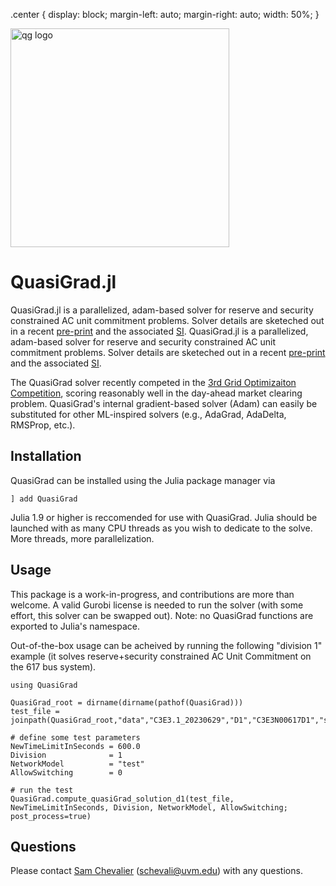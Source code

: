 .center {
  display: block;
  margin-left: auto;
  margin-right: auto;
  width: 50%;
}

<img src="https://github.com/SamChevalier/QuasiGrad.jl/blob/master/QG.svg" class="center" width="350" alt="qg logo">

# QuasiGrad.jl

QuasiGrad.jl is a parallelized, adam-based solver for reserve and security constrained AC unit commitment problems. Solver details are sketeched out in a recent [pre-print](https://arxiv.org/pdf/2310.06650.pdf) and the associated [SI](https://samchevalier.github.io/docs/SI.pdf). QuasiGrad.jl is a parallelized, adam-based solver for reserve and security constrained AC unit commitment problems. Solver details are sketeched out in a recent [pre-print](https://arxiv.org/pdf/2310.06650.pdf) and the associated [SI](https://samchevalier.github.io/docs/SI.pdf). 

The QuasiGrad solver recently competed in the [3rd Grid Optimizaiton Competition](https://gocompetition.energy.gov/challenges/challenge-3), scoring reasonably well in the day-ahead market clearing problem. QuasiGrad's internal gradient-based solver (Adam) can easily be substituted for other ML-inspired solvers (e.g., AdaGrad, AdaDelta, RMSProp, etc.).

## Installation
QuasiGrad can be installed using the Julia package manager via
```
] add QuasiGrad
```
Julia 1.9 or higher is reccomended for use with QuasiGrad. Julia should be launched with as many CPU threads as you wish to dedicate to the solve. More threads, more parallelization.

## Usage
This package is a work-in-progress, and contributions are more than welcome. A valid Gurobi license is needed to run the solver (with some effort, this solver can be swapped out). Note: no QuasiGrad functions are exported to Julia's namespace.

Out-of-the-box usage can be acheived by running the following "division 1" example (it solves reserve+security constrained AC Unit Commitment on the 617 bus system).

```
using QuasiGrad

QuasiGrad_root = dirname(dirname(pathof(QuasiGrad)))
test_file = joinpath(QuasiGrad_root,"data","C3E3.1_20230629","D1","C3E3N00617D1","scenario_001.json")

# define some test parameters
NewTimeLimitInSeconds = 600.0
Division              = 1
NetworkModel          = "test"
AllowSwitching        = 0

# run the test
QuasiGrad.compute_quasiGrad_solution_d1(test_file, NewTimeLimitInSeconds, Division, NetworkModel, AllowSwitching; post_process=true)
```
## Questions
Please contact [Sam Chevalier](https://samchevalier.github.io/) (schevali@uvm.edu) with any questions.
